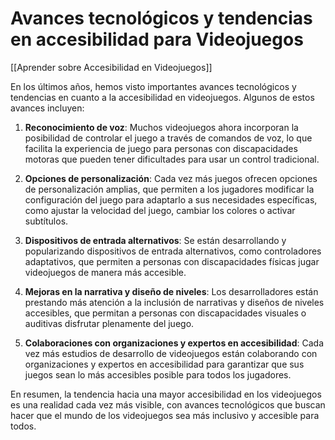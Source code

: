 # Avances tecnológicos y tendencias en accesibilidad para Videojuegos

[[Aprender sobre Accesibilidad en Videojuegos]]

En los últimos años, hemos visto importantes avances tecnológicos y tendencias en cuanto a la accesibilidad en videojuegos. Algunos de estos avances incluyen:

1. **Reconocimiento de voz**: Muchos videojuegos ahora incorporan la posibilidad de controlar el juego a través de comandos de voz, lo que facilita la experiencia de juego para personas con discapacidades motoras que pueden tener dificultades para usar un control tradicional.

2. **Opciones de personalización**: Cada vez más juegos ofrecen opciones de personalización amplias, que permiten a los jugadores modificar la configuración del juego para adaptarlo a sus necesidades específicas, como ajustar la velocidad del juego, cambiar los colores o activar subtítulos.

3. **Dispositivos de entrada alternativos**: Se están desarrollando y popularizando dispositivos de entrada alternativos, como controladores adaptativos, que permiten a personas con discapacidades físicas jugar videojuegos de manera más accesible.

4. **Mejoras en la narrativa y diseño de niveles**: Los desarrolladores están prestando más atención a la inclusión de narrativas y diseños de niveles accesibles, que permitan a personas con discapacidades visuales o auditivas disfrutar plenamente del juego.

5. **Colaboraciones con organizaciones y expertos en accesibilidad**: Cada vez más estudios de desarrollo de videojuegos están colaborando con organizaciones y expertos en accesibilidad para garantizar que sus juegos sean lo más accesibles posible para todos los jugadores.

En resumen, la tendencia hacia una mayor accesibilidad en los videojuegos es una realidad cada vez más visible, con avances tecnológicos que buscan hacer que el mundo de los videojuegos sea más inclusivo y accesible para todos.
